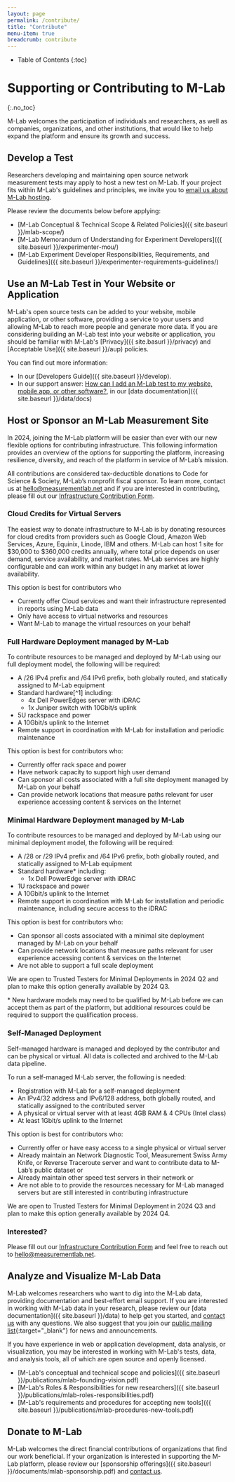 ```yaml
---
layout: page
permalink: /contribute/
title: "Contribute"
menu-item: true
breadcrumb: contribute
---
```


* Table of Contents
{:toc}

# Supporting or Contributing to M-Lab
{:.no_toc}

M-Lab welcomes the participation of individuals and researchers, as well as companies, organizations, and other institutions, that would like to help expand the platform and ensure its growth and success.

## Develop a Test

Researchers developing and maintaining open source network measurement tests may apply to host a new test on M-Lab. If your project fits within M-Lab's guidelines and principles, we invite you to [email us about M-Lab hosting](mailto:suppport@measurementlab.net).

Please review the documents below before applying:

* [M-Lab Conceptual & Technical Scope & Related Policies]({{ site.baseurl }}/mlab-scope/)
* [M-Lab Memorandum of Understanding for Experiment Developers]({{ site.baseurl }}/experimenter-mou/)
* [M-Lab Experiment Developer Responsibilities, Requirements, and Guidelines]({{ site.baseurl }}/experimenter-requirements-guidelines/)

## Use an M-Lab Test in Your Website or Application

M-Lab's open source tests can be added to your website, mobile application, or other software, providing a service to your users and allowing M-Lab to reach more people and generate more data. If you are considering building an M-Lab test into your website or application, you should be familiar with M-Lab's [Privacy]({{ site.basurl }}/privacy) and [Acceptable Use]({{ site.baseurl }}/aup) policies.

You can find out more information:

* In our [Developers Guide]({{ site.baseurl }}/develop).
* In our support answer: [How can I add an M-Lab test to my website, mobile app, or other software?](https://support.measurementlab.net/help/en-us/5-supporting-or-contributing-to-m-lab/24-how-can-i-add-an-m-lab-test-to-my-website-app-or-other-software), in our [data documentation]({{ site.baseurl }}/data/docs)

## Host or Sponsor an M-Lab Measurement Site

In 2024, joining the M-Lab platform will be easier than ever with our new flexible options for contributing infrastructure. This following information provides an overview of the options for supporting the platform, increasing resilience, diversity, and reach of the platform in service of M-Lab’s mission.

All contributions are considered tax-deductible donations to Code for Science & Society, M-Lab’s nonprofit fiscal sponsor. To learn more, contact us at [hello@measurementlab.net](mailto:hello@measurementlab.net) and if you are interested in contributing, please fill out our [Infrastructure Contribution Form](https://docs.google.com/forms/d/e/1FAIpQLSe1wXKfQ0VIt_hZFatCwCaoOeeDpRv3JZDM_eAmIaksMuwB4g/viewform?usp=sf_link).

### Cloud Credits for Virtual Servers

The easiest way to donate infrastructure to M-Lab is by donating resources for cloud credits from providers such as Google Cloud, Amazon Web Services, Azure, Equinix, Linode, IBM and others. M-Lab can host 1 site for $30,000 to $360,000 credits annually, where total price depends on user demand, service availability, and market rates. M-Lab services are highly configurable and can work within any budget in any market at lower availability.

This option is best for contributors who

* Currently offer Cloud services and want their infrastructure represented in reports using M-Lab data
* Only have access to virtual networks and resources
* Want M-Lab to manage the virtual resources on your behalf

### Full Hardware Deployment managed by M-Lab

To contribute resources to be managed and deployed by M-Lab using our full deployment model, the following will be required:

* A /26 IPv4 prefix and /64 IPv6 prefix, both globally routed, and statically assigned to M-Lab equipment
* Standard hardware[^1] including:
  * 4x Dell PowerEdges server with iDRAC
  * 1x Juniper switch with 10Gbit/s uplink
* 5U rackspace and power
* A 10Gbit/s uplink to the Internet
* Remote support in coordination with M-Lab for installation and periodic maintenance

This option is best for contributors who:

* Currently offer rack space and power
* Have network capacity to support high user demand
* Can sponsor all costs associated with a full site deployment managed by M-Lab on your behalf
* Can provide network locations that measure paths relevant for user experience accessing content & services on the Internet

### Minimal Hardware Deployment managed by M-Lab

To contribute resources to be managed and deployed by M-Lab using our minimal deployment model, the following will be required: 

* A /28 or /29 IPv4 prefix and /64 IPv6 prefix, both globally routed, and statically assigned to M-Lab equipment
* Standard hardware* including:
  * 1x Dell PowerEdge server with iDRAC
* 1U rackspace and power
* A 10Gbit/s uplink to the Internet
* Remote support in coordination with M-Lab for installation and periodic maintenance, including secure access to the iDRAC

This option is best for contributors who:

* Can sponsor all costs associated with a minimal site deployment managed by M-Lab on your behalf
* Can provide network locations that measure paths relevant for user experience accessing content & services on the Internet
* Are not able to support a full scale deployment

We are open to Trusted Testers for Minimal Deployments in 2024 Q2 and plan to make this option generally available by 2024 Q3.

\* New hardware models may need to be qualified by M-Lab before we can accept them as part of the platform, but additional resources could be required to support the qualification process.

### Self-Managed Deployment

Self-managed hardware is managed and deployed by the contributor and can be physical or virtual. All data is collected and archived to the M-Lab data pipeline.

To run a self-managed M-Lab server, the following is needed:

* Registration with M-Lab for a self-managed deployment
* An IPv4/32 address and IPv6/128 address, both globally routed, and statically assigned to the contributed server
* A physical or virtual server with at least 4GB RAM & 4 CPUs (Intel class)
* At least 1Gbit/s uplink to the Internet

This option is best for contributors who:

* Currently offer or have easy access to a single physical or virtual server
* Already maintain an Network Diagnostic Tool, Measurement Swiss Army Knife, or Reverse Traceroute server and want to contribute data to M-Lab’s public dataset or
* Already maintain other speed test servers in their network or
* Are not able to to provide the resources necessary for M-Lab managed servers but are still interested in contributing infrastructure

We are open to Trusted Testers for Minimal Deployment in 2024 Q3 and plan to make this option generally available by 2024 Q4.

### Interested?

Please fill out our [Infrastructure Contribution Form](https://docs.google.com/forms/d/e/1FAIpQLSe1wXKfQ0VIt_hZFatCwCaoOeeDpRv3JZDM_eAmIaksMuwB4g/viewform?usp=sf_link) and feel free to reach out to [hello@measurementlab.net](mailto:hello@measurementlab.net).

## Analyze and Visualize M-Lab Data

M-Lab welcomes researchers who want to dig into the M-Lab data, providing documentation and best-effort email support. If you are interested in working with M-Lab data in your research, please review our [data documentation]({{ site.baseurl }}/data) to help get you started, and [contact us](mailto:support@measurementlab.net) with any questions. We also suggest that you join our [public mailing list](https://groups.google.com/a/measurementlab.net/forum/?fromgroups#!forum/discuss){:target="_blank"} for news and announcements.

If you have experience in web or application development, data analysis, or visualization, you may be interested in working with M-Lab's tests, data, and analysis tools, all of which are open source and openly licensed.

* [M-Lab's conceptual and technical scope and policies]({{ site.baseurl }}/publications/mlab-founding-vision.pdf)
* [M-Lab's Roles &amp; Responsibilities for new researchers]({{ site.baseurl }}/publications/mlab-roles-responsibilities.pdf)
* [M-Lab's requirements and procedures for accepting new tools]({{ site.baseurl }}/publications/mlab-procedures-new-tools.pdf)

## Donate to M-Lab

M-Lab welcomes the direct financial contributions of organizations that find our work beneficial. If your organization is interested in supporting the M-Lab platform, please review our [sponsorship offerings]({{ site.baseurl }}/documents/mlab-sponsorship.pdf) and [contact us](mailto:hello@measurementlab.net).
